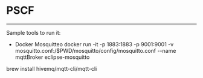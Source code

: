 # PSCF #
---
Sample tools to run it:
- Docker Mosquitteo
 docker run -it -p 1883:1883 -p 9001:9001 -v mosquitto.conf:/$PWD/mosquitto/config/mosquitto.conf --name mqttBroker eclipse-mosquitto


brew install hivemq/mqtt-cli/mqtt-cli
